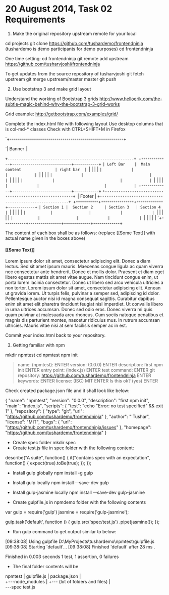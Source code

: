 20 August 2014, Task 02 Requirements
====================================

1) Make the original repository upstream remote for your local

cd projects
git clone https://github.com/tushardemo/frontendninja
(tushardemo is demo participants for demo purposes)
cd frontendninja

One time setting:
cd frontendninja
git remote add upstream https://github.com/tusharvjoshi/frontendninja

To get updates from the source repository of tusharvjoshi
git fetch upstream
git merge upstream/master master
git push

2) Use bootstrap 3 and make grid layout

Understand the working of Bootstrap 3 grids
http://www.helloerik.com/the-subtle-magic-behind-why-the-bootstrap-3-grid-works

Grid example:
http://getbootstrap.com/examples/grid/

Complete the index.html file with following layout
Use desktop columns that is col-md-* classes
Check with CTRL+SHIFT+M in Firefox

`+--------------------------------------------------------+

`|  Banner                                                |

`+--------------------------------------------------------+
`+-------------+-----------------------------+------------+
`| Left Bar    |  Main content               | right bar  |
`|             |                             |            |
`|             |                             |            |
`|             |                             |            |
`|             |                             |            |
`|             |                             |            |
`|             |                             |            |
`|             |                             |            |
`|             |                             |            |
`+-------------+-----------------------------+------------+
`+--------------------------------------------------------+
`|  Footer                                                |
`+--------------------------------------------------------+
`+-----------+----------------+-------------+-------------+
`| Section 1 |  Section 2     | Section 3   | Section 4   |
`|           |                |             |             |
`|           |                |             |             |
`|           |                |             |             |
`|           |                |             |             |
`|           |                |             |             |
`+-----------+----------------+-------------+-------------+

The content of each box shall be as follows: 
(replace [[Some Text]] with actual name given in the boxes above)

<h4>[[Some Text]]</h4>
<p>
Lorem ipsum dolor sit amet, consectetur adipiscing elit. Donec a diam lectus. Sed sit amet ipsum mauris. Maecenas congue ligula ac quam viverra nec consectetur ante hendrerit. Donec et mollis dolor. Praesent et diam eget libero egestas mattis sit amet vitae augue. Nam tincidunt congue enim, ut porta lorem lacinia consectetur. Donec ut libero sed arcu vehicula ultricies a non tortor. Lorem ipsum dolor sit amet, consectetur adipiscing elit. Aenean ut gravida lorem. Ut turpis felis, pulvinar a semper sed, adipiscing id dolor. Pellentesque auctor nisi id magna consequat sagittis. Curabitur dapibus enim sit amet elit pharetra tincidunt feugiat nisl imperdiet. Ut convallis libero in urna ultrices accumsan. Donec sed odio eros. Donec viverra mi quis quam pulvinar at malesuada arcu rhoncus. Cum sociis natoque penatibus et magnis dis parturient montes, nascetur ridiculus mus. In rutrum accumsan ultricies. Mauris vitae nisi at sem facilisis semper ac in est.</p>

Commit your index.html back to your repository.

3) Getting familiar with npm

mkdir npmtest
cd npmtest
npm init
> name: (npmtest): ENTER
> version: (0.0.0) ENTER
> description: first npm init ENTER
> entry point: (index.js) ENTER
> test command: ENTER
> git repository: https://github.com/tushardemo/frontendninja ENTER
> keywords: ENTER
> license: (ISC) MIT ENTER
> Is this ok? (yes) ENTER

Check created package.json file and it shall look like below:

{
  "name": "npmtest",
  "version": "0.0.0",
  "description": "first npm init",
  "main": "index.js",
  "scripts": {
    "test": "echo \"Error: no test specified\" && exit 1"
  },
  "repository": {
    "type": "git",
    "url": "https://github.com/tushardemo/frontendninja"
  },
  "author": "'Tushar",
  "license": "MIT",
  "bugs": {
    "url": "https://github.com/tushardemo/frontendninja/issues"
  },
  "homepage": "https://github.com/tushardemo/frontendninja"
}

- Create spec folder
mkdir spec
- Create test.js file in spec folder with the following content:

describe("A suite", function() {
  it("contains spec with an expectation", function() {
    expect(true).toBe(true);
  });
});

- Install gulp globally
npm install -g gulp

- Install gulp locally
npm install --save-dev gulp

- Install gulp-jasmine locally
npm install --save-dev gulp-jasmine

- Create gulpfile.js in npmdemo folder with the following contents

var gulp = require('gulp')
	jasmine = require('gulp-jasmine');
	
gulp.task('default', function () {
    gulp.src('spec/test.js')
        .pipe(jasmine());
});

- Run gulp command to get output similar to below:

[09:38:08] Using gulpfile D:\MyProjects\tushardemo\npmtest\gulpfile.js
[09:38:08] Starting 'default'...
[09:38:08] Finished 'default' after 28 ms
.

Finished in 0.003 seconds
1 test, 1 assertion, 0 failures

- The final folder contents will be

npmtest
|   gulpfile.js
|   package.json
|   
+---node_modules
|   +--- (lot of folders and files)
|                                       
\---spec
        test.js

